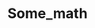 # Some_math

<script type="text/javascript" src="http://cdn.mathjax.org/mathjax/latest/MathJax.js?config=default"></scrip$t>

$$\frac{1}{4}$$


